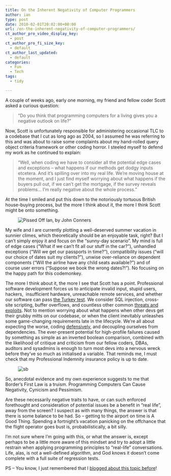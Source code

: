 ```yaml
---
title: On the Inherent Negativity of Computer Programmers
author: ian
type: post
date: 2010-02-01T20:02:00+00:00
url: /on-the-inherent-negativity-of-computer-programmers/
ct_author_pro_video_display_key:
  - post
ct_author_pro_fi_size_key:
  - default
ct_author_last_updated:
  - default
categories:
  - Fun
  - Tech
tags:
  - tidy

---
```

A couple of weeks ago, early one morning, my friend and fellow coder Scott asked a curious question:

> “Do you think that programming computers for a living gives you a negative outlook on life?”

Now, Scott is unfortunately responsible for administering occasional TLC to a codebase that I cut as long ago as 2004, so I assumed he was referring to this and was about to raise some complaints about my hand-rolled query object criteria framework or other coding horror. I steeled myself to defend my work as he continued to explain:

> “Well, when coding we have to consider all the potential edge cases and exceptions – what happens if our methods get dodgy inputs etcetera. And it’s spilling over into my real life. We’re moving house at the moment, and I just find myself worrying about what happens if the buyers pull out, if we can’t get the mortgage, if the survey reveals problems… I’m really negative about the whole process.”

At the time I smiled and put this down to the notoriously tortuous British house-buying process, but the more I think about it, the more I think Scott might be onto something.<figure class="kg-card kg-image-card">

<img decoding="async" src="https://blog.iannelson.uk/wp-content/uploads/2023/08/310411215_3dd7f5cd07_m_1__3.jpg" class="kg-image" alt="Pissed Off Ian, by John Conners" loading="lazy" title="Pissed Off Ian, by John Conners" /> </figure> 

My wife and I are currently plotting a well-deserved summer vacation in sunnier climes, which theoretically should be an enjoyable task, right? But I can’t simply enjoy it and focus on the “sunny-day scenario”. My mind is full of edge cases (“What if we can’t fit all our stuff in the car?”), unhandled exceptions (“Will we get our passports in time?”), compatibility issues (“will our choice of dates suit my clients?”), unwise over-reliance on dependent components (“Will the airline have any child seats available?”) and of course user errors (“Suppose we book the wrong dates?!”). No focusing on the happy path for this codemonkey.

The more I think about it, the more I see that Scott has a point. Professional software development forces us to anticipate invalid input, stupid users, hackers,  insufficient hardware, unreachable remote services, and whether our software can pass [the Turkey test][1]. We consider SQL injection, cross-site scripting, buffer overflows, and countless other common [threats and exploits][2]. Not to mention worrying about what happens when other devs get their grubby mitts on our codebase, or when the client inevitably unleashes some game-changing requirements late in the lifecycle. We’re all about expecting the worse, coding [defensively][3], and decoupling ourselves from dependencies. The ever-present potential for high-profile failures caused by something as simple as an inverted boolean comparison, combined with the likelihood of critique and criticism from our fellow coders, DBAs, auditors and sysadmins is enough to turn most devs into a nervous wreck before they’ve so much as initialised a variable. That reminds me, I must check that my Professional Indemnity insurance policy is up to date.<figure class="kg-card kg-image-card">

<img decoding="async" src="https://blog.iannelson.uk/wp-content/uploads/2023/08/sb_2.png" class="kg-image" alt="sb" loading="lazy" title="sb" /> </figure> 

So, anecdotal evidence and my own experience suggests to me that Border’s First Law is a truism. Programming Computers Can Cause Negativity, Cynicism and Pessimism.

Are these necessarily negative traits to have, or can such enforced forethought and consideration of potential issues be a benefit in “real life”, away from the screen? I suspect as with many things, the answer is that there is some balance to be had. So – getting to the airport on time is A Good Thing. Spending a fortnight’s vacation panicking on the offchance that the flight operator goes bust is, probabilistically, a bit silly.

I’m not sure where I’m going with this, or what the answer is, except perhaps to be a little more aware of this mindset and try to adopt a little restrain when applying programming principles to “real-life” conversations. Life, alas, is not a well-defined algorithm, and God knows it doesn’t come complete with a full suite of regression tests.

PS – You know, I just remembered that I [blogged about this topic before][4]!

 [1]: http://www.moserware.com/2008/02/does-your-code-pass-turkey-test.html
 [2]: http://en.wikipedia.org/wiki/Category:Computer_security_exploits
 [3]: http://en.wikipedia.org/wiki/Defensive_programming
 [4]: https://blog.iannelson.uk/edge-cases/